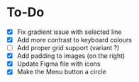 # To-Do

- [x] Fix gradient issue with selected line
- [x] Add more contrast to keyboard colours
- [ ] Add proper grid support (variant ?)
- [x] Add padding to images (on the right)
- [x] Update Figma file with icons
- [x] Make the Menu button a circle
